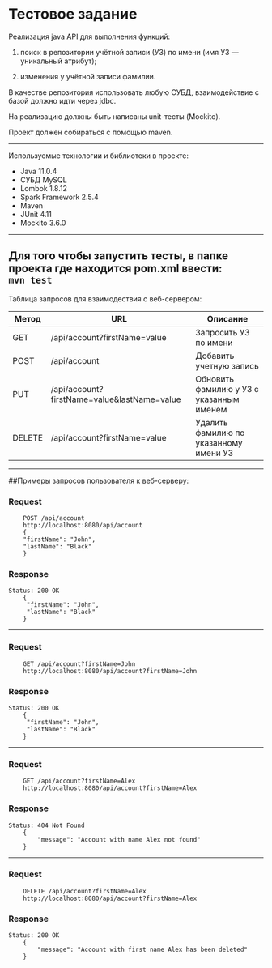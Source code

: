 # Тестовое задание
Реализация java API для выполнения функций:
1) поиск в репозитории учётной записи (УЗ) по имени (имя УЗ — уникальный атрибут);

2) изменения у учётной записи фамилии.

В качестве репозитория использовать любую СУБД, взаимодействие с базой должно идти через jdbc.

На реализацию должны быть написаны unit-тесты (Mockito).

Проект должен собираться с помощью maven.
______
Используемые технологии и библиотеки в проекте:
* Java 11.0.4
* СУБД MySQL
* Lombok 1.8.12
* Spark Framework 2.5.4
* Maven
* JUnit 4.11
* Mockito 3.6.0
------
Для того чтобы запустить тесты, в папке проекта где находится pom.xml ввести:\
`mvn test `
------
Таблица запросов для взаимодествия с веб-сервером:

Метод        | URL          |Описание
------------- | ------------- |---------------------------------|
GET           | /api/account?firstName=value     |Запросить УЗ по имени  
POST  | /api/account  |Добавить учетную запись 
PUT  | /api/account?firstName=value&lastName=value |Обновить фамилию у УЗ c указанным именем
DELETE  | /api/account?firstName=value           |Удалить фамилию по указанному имени УЗ
-----------
##Примеры запросов пользователя к веб-серверу:
### Request
        POST /api/account
        http://localhost:8080/api/account
        {
        "firstName": "John",
        "lastName": "Black"
        }
   
### Response
    Status: 200 OK
        {
         "firstName": "John",
         "lastName": "Black"
        }     
___
### Request
        GET /api/account?firstName=John
        http://localhost:8080/api/account?firstName=John
### Response
    Status: 200 OK
        {
         "firstName": "John",
         "lastName": "Black"
        }
_____
### Request
        GET /api/account?firstName=Alex
        http://localhost:8080/api/account?firstName=Alex
### Response
    Status: 404 Not Found
        {
            "message": "Account with name Alex not found"
        }
_____
### Request
        DELETE /api/account?firstName=Alex
        http://localhost:8080/api/account?firstName=Alex
### Response
    Status: 200 OK
        {
            "message": "Account with first name Alex has been deleted"
        }
